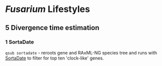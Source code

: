 # *Fusarium* Lifestyles

## 5 Divergence time estimation
### 1 SortaDate

`qsub sortadate` - reroots gene and RAxML-NG species tree and runs with [SortaDate](https://github.com/FePhyFoFum/SortaDate) to filter for top ten 'clock-like' genes.